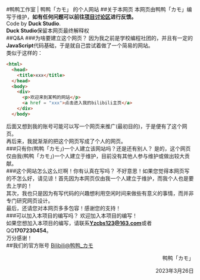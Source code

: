 #鸭鸭工作室 | 鸭鸭「カモ」 的个人网站
##关于本网页
本网页由鸭鸭「カモ」编写于维护，**如有任何问题可以前往[项目讨论区](https://github.com/DuckDuckStudio/yazicbs.github.io/discussions)进行反馈。**<br>
Code by **Duck Studio**.<br>
**Duck Studio**保留本网页最终解释权<br>
##Q&A
###为啥要建立这个网页？
因为我之前是学校编程社团的，并且有一定的**JavaScript**代码基础，于是就自己尝试着做了一个简易的网站。<br>
类似于这样的：<br>
```html
<html>
  <head>
    <title>xxx</title>
  </head>
  <body>
    <div>
      <p>欢迎来到某鸭的网站</p>
      <a href = "xxx">点击进入我的bilibili主页</a>
    </div>
  </body>
```
后面又想到我的账号可能可以写一个网页来推广(最初目的)，于是便有了这个网页。<br>
再后来，我就渐渐的把这个网页写成了个人的网页。<br>
###只有你(鸭鸭「カモ」)一个人建立该网站吗？还是还有别人？
是的，这个网页仅由我(鸭鸭「カモ」)一个人建立于维护，目前没有其他人参与维护或做出较大贡献。<br>
###这个网站怎么这么烂啊！你有认真在写吗？
不好意思！如果您觉得本网页写的不怎么好，请见谅！首先因为本网页仅由我一个人建立于维护，而我个人也是要去上学的！<br>
其次，我也只是因为有写代码的兴趣想利用空闲时间来做些有意义的事情，而并非专门研究网页设计。<br>
最后，还请您对本网页多多包容！感谢您的支持！<br>
###可以加入本项目的编写吗？
欢迎加入本项目的编写！<br>
如果您想加入本项目的编写，请联系**Yzcbs123@163.com**或者QQ**1707230454**。<br>
万分感谢！<br>
##我们的官方账号
[Bilibili@鸭鸭_カモ](https://space.bilibili.com/2054654702)
<p style="text-align:right">鸭鸭「カモ」</p>
<p style="text-align:right">2023年3月26日</p>
